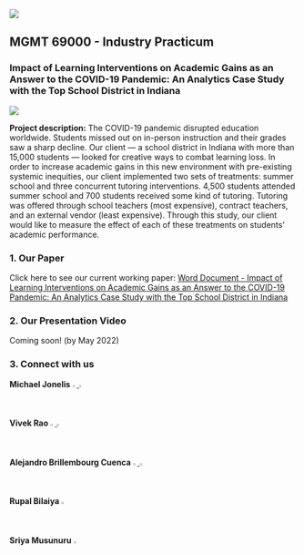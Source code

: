![](https://ajbrillembourg.github.io/images/Purdue/PurdueLogo_black.png)

##
## MGMT 69000 - Industry Practicum
### Impact of Learning Interventions on Academic Gains as an Answer to the COVID-19 Pandemic: An Analytics Case Study with the Top School District in Indiana

![](https://ajbrillembourg.github.io/images/OurTeam.jpg)

**Project description:** The COVID-19 pandemic disrupted education worldwide. Students missed out on in-person instruction and their grades saw a sharp decline. Our client — a school district in Indiana with more than 15,000 students — looked for creative ways to combat learning loss. In order to increase academic gains in this new environment with pre-existing systemic inequities, our client implemented two sets of treatments: summer school and three concurrent tutoring interventions. 4,500 students attended summer school and 700 students received some kind of tutoring. Tutoring was offered through school teachers (most expensive), contract teachers, and an external vendor (least expensive). Through this study, our client would like to measure the effect of each of these treatments on students’ academic performance.

### 1. Our Paper

Click here to see our current working paper: [Word Document - Impact of Learning Interventions on Academic Gains as an Answer to the COVID-19 Pandemic: An Analytics Case Study with the Top School District in Indiana](https://app.box.com/s/yldh5ly08gvbue86fgbxb6mv688bjrpt)

### 2. Our Presentation Video

Coming soon! (by May 2022)

### 3. Connect with us

**Michael Jonelis** 
<a href="https://www.linkedin.com/in/michaeljonelis/">
  <img src="https://media-exp1.licdn.com/dms/image/C560BAQHaVYd13rRz3A/company-logo_200_200/0/1638831589865?e=1654732800&v=beta&t=OaoUGRLZBgKYUuwEj70riKoTy_3hG0kEkBUzWaSewlY" 
       width=1.5% height=1.5%>
</a>
<a href="https://github.com/mjonelis/">
  <img src="https://media-exp1.licdn.com/dms/image/C4D0BAQFY3BGhoMwEEA/company-logo_200_200/0/1626195279622?e=1654732800&v=beta&t=JkHpnmGejdmLzM7OwlYVRnvbQ0LHWL6gxewln3Tg1j8" 
       width=1.5% height=1.5%>
</a>
<br>
**Vivek Rao**
<a href="https://www.linkedin.com/in/vivek-rao-analytics">
  <img src="https://media-exp1.licdn.com/dms/image/C560BAQHaVYd13rRz3A/company-logo_200_200/0/1638831589865?e=1654732800&v=beta&t=OaoUGRLZBgKYUuwEj70riKoTy_3hG0kEkBUzWaSewlY" 
       width=1.5% height=1.5%>
</a>
<a href="https://vivrao9.github.io/">
  <img src="https://media-exp1.licdn.com/dms/image/C4D0BAQFY3BGhoMwEEA/company-logo_200_200/0/1626195279622?e=1654732800&v=beta&t=JkHpnmGejdmLzM7OwlYVRnvbQ0LHWL6gxewln3Tg1j8" 
       width=1.5% height=1.5%>
</a>
<br>
**Alejandro Brillembourg Cuenca**
<a href="https://www.linkedin.com/in/ajbrillembourg/">
  <img src="https://media-exp1.licdn.com/dms/image/C560BAQHaVYd13rRz3A/company-logo_200_200/0/1638831589865?e=1654732800&v=beta&t=OaoUGRLZBgKYUuwEj70riKoTy_3hG0kEkBUzWaSewlY" 
       width=1.5% height=1.5%>
</a>
<a href="https://ajbrillembourg.github.io/">
  <img src="https://media-exp1.licdn.com/dms/image/C4D0BAQFY3BGhoMwEEA/company-logo_200_200/0/1626195279622?e=1654732800&v=beta&t=JkHpnmGejdmLzM7OwlYVRnvbQ0LHWL6gxewln3Tg1j8" 
       width=1.5% height=1.5%>
</a>
<br>
**Rupal Bilaiya**
<a href="https://www.linkedin.com/in/rupal-bilaiya-05741211a/">
  <img src="https://media-exp1.licdn.com/dms/image/C560BAQHaVYd13rRz3A/company-logo_200_200/0/1638831589865?e=1654732800&v=beta&t=OaoUGRLZBgKYUuwEj70riKoTy_3hG0kEkBUzWaSewlY" 
       width=1.5% height=1.5%>
</a>
<br>
**Sriya Musunuru**
<a href="https://in.linkedin.com/in/sriya-musunuru-271391170/">
  <img src="https://media-exp1.licdn.com/dms/image/C560BAQHaVYd13rRz3A/company-logo_200_200/0/1638831589865?e=1654732800&v=beta&t=OaoUGRLZBgKYUuwEj70riKoTy_3hG0kEkBUzWaSewlY" 
       width=1.5% height=1.5%>
</a>

